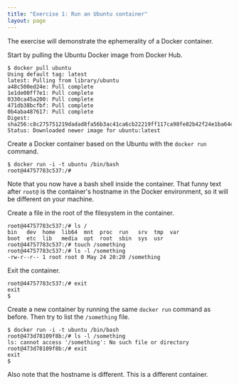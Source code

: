 ```yaml
---
title: "Exercise 1: Run an Ubuntu container"
layout: page
---
```


The exercise will demonstrate the ephemerality of a Docker container.

Start by pulling the Ubuntu Docker image from Docker Hub.

```terminal
$ docker pull ubuntu
Using default tag: latest
latest: Pulling from library/ubuntu
a48c500ed24e: Pull complete
1e1de00ff7e1: Pull complete
0330ca45a200: Pull complete
471db38bcfbf: Pull complete
0b4aba487617: Pull complete
Digest: sha256:c8c275751219dadad8fa56b3ac41ca6cb22219ff117ca98fe82b42f24e1ba64e
Status: Downloaded newer image for ubuntu:latest
```

Create a Docker container based on the Ubuntu with the `docker run` command.

```terminal
$ docker run -i -t ubuntu /bin/bash
root@44757783c537:/# 
```

Note that you now have a bash shell inside the container. That funny text after `root@` is the container's hostname in the Docker environment, so it will be different on your machine.

Create a file in the root of the filesystem in the container.

```terminal
root@44757783c537:/# ls /
bin   dev  home  lib64  mnt  proc  run   srv  tmp  var
boot  etc  lib   media  opt  root  sbin  sys  usr
root@44757783c537:/# touch /something
root@44757783c537:/# ls -l /something
-rw-r--r-- 1 root root 0 May 24 20:20 /something
```

Exit the container.

```terminal
root@44757783c537:/# exit
exit
$
```

Create a new container by running the same `docker run` command as before. Then try to list the `/something` file.

```terminal
$ docker run -i -t ubuntu /bin/bash
root@473d78109f8b:/# ls -l /something
ls: cannot access '/something': No such file or directory
root@473d78109f8b:/# exit
exit
$
```

Also note that the hostname is different. This is a different container.


